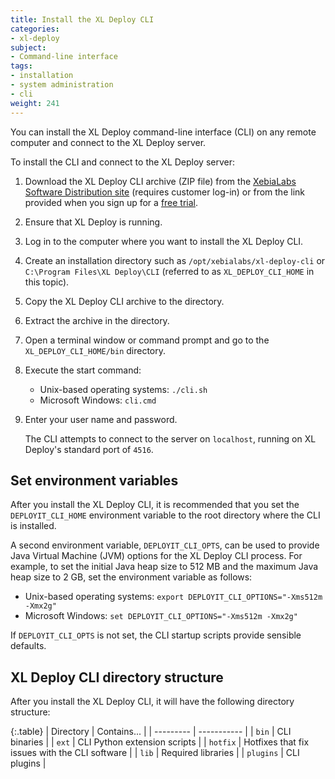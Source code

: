 ```yaml
---
title: Install the XL Deploy CLI
categories:
- xl-deploy
subject:
- Command-line interface
tags:
- installation
- system administration
- cli
weight: 241
---
```


You can install the XL Deploy command-line interface (CLI) on any remote computer and connect to the XL Deploy server.

To install the CLI and connect to the XL Deploy server:

1. Download the XL Deploy CLI archive (ZIP file) from the [XebiaLabs Software Distribution site](https://dist.xebialabs.com) (requires customer log-in) or from the link provided when you sign up for a [free trial](https://xebialabs.com/products/xl-deploy/trial/).
1. Ensure that XL Deploy is running.
1. Log in to the computer where you want to install the XL Deploy CLI.
1. Create an installation directory such as `/opt/xebialabs/xl-deploy-cli` or `C:\Program Files\XL Deploy\CLI` (referred to as `XL_DEPLOY_CLI_HOME` in this topic).
1. Copy the XL Deploy CLI archive to the directory.
1. Extract the archive in the directory.
2. Open a terminal window or command prompt and go to the `XL_DEPLOY_CLI_HOME/bin` directory.
3. Execute the start command:
    * Unix-based operating systems: `./cli.sh`
    * Microsoft Windows: `cli.cmd`
4. Enter your user name and password.

    The CLI attempts to connect to the server on `localhost`, running on XL Deploy's standard port of `4516`.

## Set environment variables

After you install the XL Deploy CLI, it is recommended that you set the `DEPLOYIT_CLI_HOME` environment variable to the root directory where the CLI is installed.

A second environment variable, `DEPLOYIT_CLI_OPTS`, can be used to provide Java Virtual Machine (JVM) options for the XL Deploy CLI process. For example, to set the initial Java heap size to 512 MB and the maximum Java heap size to 2 GB, set the environment variable as follows:

* Unix-based operating systems: `export DEPLOYIT_CLI_OPTIONS="-Xms512m -Xmx2g"`
* Microsoft Windows: `set DEPLOYIT_CLI_OPTIONS="-Xms512m -Xmx2g"`

If `DEPLOYIT_CLI_OPTS` is not set, the CLI startup scripts provide sensible defaults.

## XL Deploy CLI directory structure

After you install the XL Deploy CLI, it will have the following directory structure:

{:.table}
| Directory | Contains... |
| --------- | ----------- |
| `bin` | CLI binaries |
| `ext` | CLI Python extension scripts |
| `hotfix` | Hotfixes that fix issues with the CLI software |
| `lib` | Required libraries |
| `plugins` | CLI plugins |
